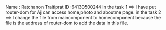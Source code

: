 Name : Ratchanon Traitiprat ID :64130500244
In the task 1 ==> I have put router-dom for Aj can access home,photo and aboutme page.
in the task 2 ==> I change the file from maincomponent to homecomponent because the file is the address of router-dom to add the data in this file. 